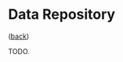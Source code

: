<!--
    =====================================
    generator=datazen
    version=3.1.0
    hash=46e9e1c466d851096049561754127690
    =====================================
-->

# Data Repository

([back](../README.md#getting-started))

TODO.
